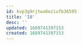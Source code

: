```yaml
---
id: kvp3g9rjtwa6eziufb36595
title: '18'
desc: ''
updated: 1689741397153
created: 1689741397153
---
```


